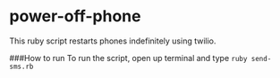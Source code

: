 # power-off-phone
This ruby script restarts phones indefinitely using twilio. 

###How to run
To run the script, open up terminal and type ```ruby send-sms.rb```
